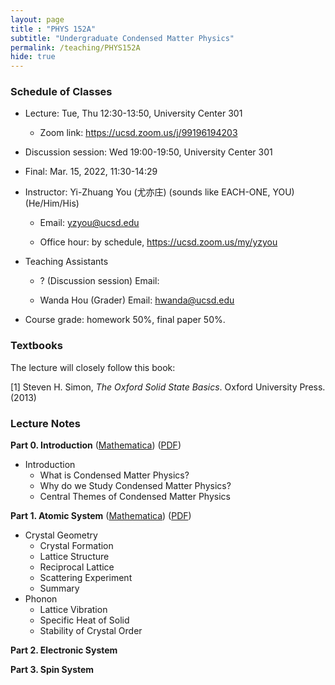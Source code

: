 ```yaml
---
layout: page 
title : "PHYS 152A"
subtitle: "Undergraduate Condensed Matter Physics"
permalink: /teaching/PHYS152A
hide: true
---
```


### Schedule of Classes

* Lecture: Tue, Thu 12:30-13:50, University Center 301

  * ​Zoom link: <https://ucsd.zoom.us/j/99196194203>

* Discussion session: Wed 19:00-19:50, University Center 301 

* Final: Mar. 15, 2022, 11:30-14:29 

* Instructor: Yi-Zhuang You (尤亦庄) (sounds like EACH-ONE, YOU) (He/Him/His)

  * Email: <yzyou@ucsd.edu>

  * Office hour: by schedule, <https://ucsd.zoom.us/my/yzyou>

* Teaching Assistants

  * ?  (Discussion session) Email: 

  * Wanda Hou (Grader) Email: <hwanda@ucsd.edu>

* Course grade: homework 50%, final paper 50%.


### Textbooks

The lecture will closely follow this book:

[1] Steven H. Simon, *The Oxford Solid State Basics*. Oxford University Press. (2013)

### Lecture Notes

**Part 0. Introduction** ([Mathematica](/teaching/PHYS152A/Introduction.nb)) ([PDF](/teaching/PHYS152A/Introduction.pdf)) 

- Introduction
  - What is Condensed Matter Physics?
  - Why do we Study Condensed Matter Physics?
  - Central Themes of Condensed Matter Physics

**Part 1. Atomic System** ([Mathematica](/teaching/PHYS152A/AtomicSystem.nb)) ([PDF](/teaching/PHYS152A/AtomicSystem.pdf)) 

- Crystal Geometry
  - Crystal Formation
  - Lattice Structure
  - Reciprocal Lattice
  - Scattering Experiment
  - Summary
- Phonon
  - Lattice Vibration
  - Specific Heat of Solid
  - Stability of Crystal Order

**Part 2. Electronic System**

**Part 3. Spin System**
